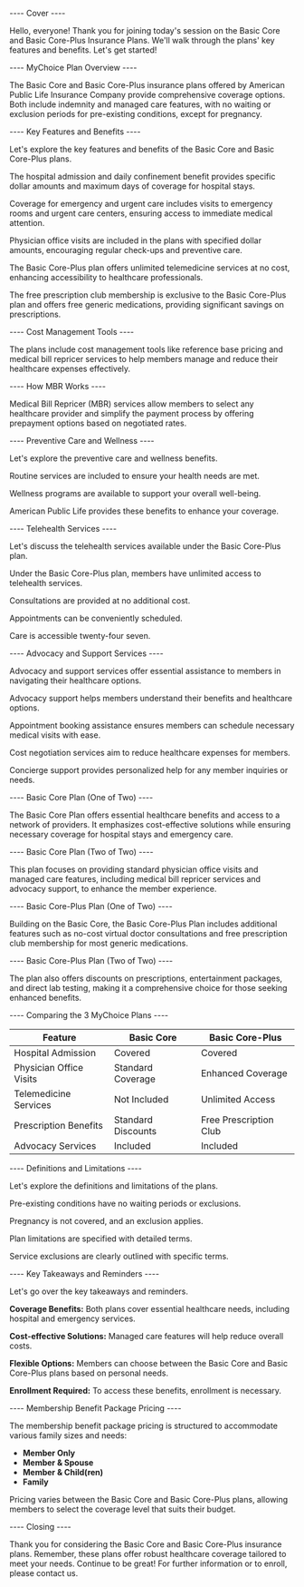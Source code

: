 ---- Cover ----

Hello, everyone! Thank you for joining today's session on the Basic Core and Basic Core-Plus Insurance Plans. We'll walk through the plans' key features and benefits. Let's get started!

---- MyChoice Plan Overview ----

The Basic Core and Basic Core-Plus insurance plans offered by American Public Life Insurance Company provide comprehensive coverage options. Both include indemnity and managed care features, with no waiting or exclusion periods for pre-existing conditions, except for pregnancy.

---- Key Features and Benefits ----

Let's explore the key features and benefits of the Basic Core and Basic Core-Plus plans.

The hospital admission and daily confinement benefit provides specific dollar amounts and maximum days of coverage for hospital stays.

Coverage for emergency and urgent care includes visits to emergency rooms and urgent care centers, ensuring access to immediate medical attention.

Physician office visits are included in the plans with specified dollar amounts, encouraging regular check-ups and preventive care.

The Basic Core-Plus plan offers unlimited telemedicine services at no cost, enhancing accessibility to healthcare professionals.

The free prescription club membership is exclusive to the Basic Core-Plus plan and offers free generic medications, providing significant savings on prescriptions.

---- Cost Management Tools ----

The plans include cost management tools like reference base pricing and medical bill repricer services to help members manage and reduce their healthcare expenses effectively.

---- How MBR Works ----

Medical Bill Repricer (MBR) services allow members to select any healthcare provider and simplify the payment process by offering prepayment options based on negotiated rates.

---- Preventive Care and Wellness ----

Let's explore the preventive care and wellness benefits.

Routine services are included to ensure your health needs are met.

Wellness programs are available to support your overall well-being.

American Public Life provides these benefits to enhance your coverage.

---- Telehealth Services ----

Let's discuss the telehealth services available under the Basic Core-Plus plan.

Under the Basic Core-Plus plan, members have unlimited access to telehealth services.

Consultations are provided at no additional cost.

Appointments can be conveniently scheduled.

Care is accessible twenty-four seven.

---- Advocacy and Support Services ----

Advocacy and support services offer essential assistance to members in navigating their healthcare options.

Advocacy support helps members understand their benefits and healthcare options.

Appointment booking assistance ensures members can schedule necessary medical visits with ease.

Cost negotiation services aim to reduce healthcare expenses for members.

Concierge support provides personalized help for any member inquiries or needs.

---- Basic Core Plan (One of Two) ----

The Basic Core Plan offers essential healthcare benefits and access to a network of providers. It emphasizes cost-effective solutions while ensuring necessary coverage for hospital stays and emergency care.

---- Basic Core Plan (Two of Two) ----

This plan focuses on providing standard physician office visits and managed care features, including medical bill repricer services and advocacy support, to enhance the member experience.

---- Basic Core-Plus Plan (One of Two) ----

Building on the Basic Core, the Basic Core-Plus Plan includes additional features such as no-cost virtual doctor consultations and free prescription club membership for most generic medications.

---- Basic Core-Plus Plan (Two of Two) ----

The plan also offers discounts on prescriptions, entertainment packages, and direct lab testing, making it a comprehensive choice for those seeking enhanced benefits.

---- Comparing the 3 MyChoice Plans ----

| Feature                          | Basic Core             | Basic Core-Plus                |
|----------------------------------|------------------------|--------------------------------|
| Hospital Admission               | Covered                | Covered                        |
| Physician Office Visits          | Standard Coverage      | Enhanced Coverage              |
| Telemedicine Services            | Not Included           | Unlimited Access               |
| Prescription Benefits            | Standard Discounts     | Free Prescription Club         |
| Advocacy Services                | Included               | Included                       |

---- Definitions and Limitations ----

Let's explore the definitions and limitations of the plans.

Pre-existing conditions have no waiting periods or exclusions.

Pregnancy is not covered, and an exclusion applies.

Plan limitations are specified with detailed terms.

Service exclusions are clearly outlined with specific terms.

---- Key Takeaways and Reminders ----

Let's go over the key takeaways and reminders.

**Coverage Benefits:** Both plans cover essential healthcare needs, including hospital and emergency services.

**Cost-effective Solutions:** Managed care features will help reduce overall costs.

**Flexible Options:** Members can choose between the Basic Core and Basic Core-Plus plans based on personal needs.

**Enrollment Required:** To access these benefits, enrollment is necessary.

---- Membership Benefit Package Pricing ----

The membership benefit package pricing is structured to accommodate various family sizes and needs:

- **Member Only**
- **Member & Spouse**
- **Member & Child(ren)**
- **Family**

Pricing varies between the Basic Core and Basic Core-Plus plans, allowing members to select the coverage level that suits their budget.

---- Closing ----

Thank you for considering the Basic Core and Basic Core-Plus insurance plans. Remember, these plans offer robust healthcare coverage tailored to meet your needs. Continue to be great! For further information or to enroll, please contact us.